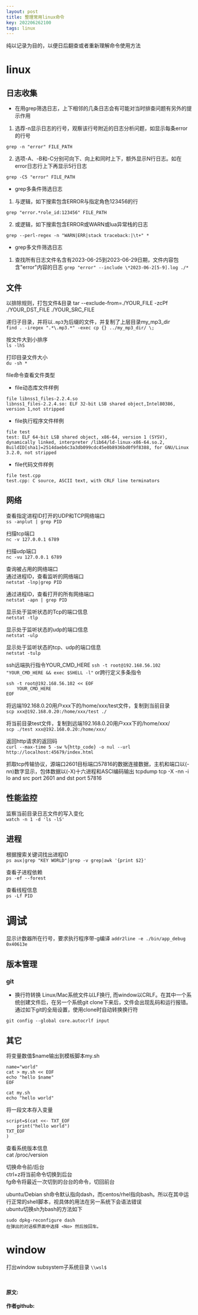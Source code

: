 ```yaml
---
layout: post
title: 整理常用linux命令
key: 202206262100
tags: linux
---
```


纯以记录为目的，以便日后翻查或者重新理解命令使用方法<br>

# linux

## 日志收集

* 在用grep筛选日志，上下相邻的几条日志会有可能对当时排查问题有另外的提示作用
1. 选荐-n显示日志的行号，观察该行号附近的日志分析问题，如显示每条error的行号

`grep -n "error" FILE_PATH`

2. 选项-A、-B和-C分别可向下、向上和同时上下，额外显示N行日志。如在error日志行上下再显示5行日志

`grep -C5 "error" FILE_PATH`

* grep多条件筛选日志
1. 与逻辑，如下搜索包含ERROR与指定角色123456的行

`grep "error.*role_id:123456" FILE_PATH`

2. 或逻辑，如下搜索包含ERROR或WARN或lua异常栈的日志

`grep --perl-regex -n "WARN|ERR|stack traceback:|\t+" *`

* grep多文件筛选日志

1. 查找所有日志文件名含有2023-06-25到2023-06-29日期，文件内容包含"error"内容的日志
`grep "error" --include \*2023-06-2[5-9].log ./*`

## 文件

以排除规则，打包文件&目录
tar --exclude-from=./YOUR_FILE -zcPf ./YOUR_DST_FILE ./YOUR_SRC_FILE

递归子目录，并将以`.mp3`为后缀的文件，并复制了上层目录my_mp3_dir<br>
`find . -iregex ".*\.mp3.*" -exec cp {} ../my_mp3_dir/ \;`

按文件大到小排序<br>
`ls -lhS`

打印目录文件大小<br>
`du -sh *`

file命令查看文件类型<br>
* file动态库文件样例
```
file libnss1_files-2.2.4.so
libnss1_files-2.2.4.so: ELF 32-bit LSB shared object,Intel80386, version 1,not stripped
```

* file执行程序文件样例
```
file test
test: ELF 64-bit LSB shared object, x86-64, version 1 (SYSV), dynamically linked, interpreter /lib64/ld-linux-x86-64.so.2, BuildID[sha1]=2514daeb6c3a3db099cdc45e0b8936bd0f9f8388, for GNU/Linux 3.2.0, not stripped
```

* file代码文件样例
```
file test.cpp
test.cpp: C source, ASCII text, with CRLF line terminators
```

## 网络

查看指定进程ID打开的UDP和TCP网络端口<br>
`ss -anplut | grep PID`

扫描tcp端口<br>
`nc -v 127.0.0.1 6789`

扫描udp端口<br>
`nc -vu 127.0.0.1 6789`

查询被占用的网络端口<br>
通过进程ID，查看监听的网络端口<br>
`netstat -lnp|grep PID`

通过进程ID，查看打开的所有网络端口<br>
`netstat -apn | grep PID`

显示处于监听状态的Tcp的端口信息<br>
`netstat -tlp`

显示处于监听状态的udp的端口信息<br>
`netstat -ulp`

显示处于监听状态的tcp、udp的端口信息<br>
`netstat -tulp`

ssh远端执行指令YOUR_CMD_HERE
`ssh -t root@192.168.56.102 "YOUR_CMD_HERE && exec $SHELL -l"`
or跨行定义多条指令
```
ssh -t root@192.168.56.102 << EOF
    YOUR_CMD_HERE
EOF
```

将远端192.168.0.20用户xxx下的/home/xxx/test文件，复制到当前目录<br>
`scp xxx@192.168.0.20:/home/xxx/test ./`

将当前目录test文件，复制到远端192.168.0.20用户xxx下的/home/xxx/<br>
`scp ./test xxx@192.168.0.20:/home/xxx/`

返回http请求的返回码<br>
`curl --max-time 5 -sw %{http_code} -o nul --url http://localhost:45679/index.html`

抓取tcp传输协议，源端口2601目标端口57816的数据连接数据，主机和端口以(-nn)数字显示，包体数据以(-X)十六进程和ASCI编码输出
tcpdump tcp -X -nn -i lo and src port 2601 and dst port 57816

## 性能监控

监察当前目录日志文件的写入变化<br>
`watch -n 1 -d 'ls -lS'`

## 进程

根据搜索关键词找出进程ID<br>
`ps aux|grep "KEY WORLD"|grep -v grep|awk '{print $2}'`

查看子进程依赖<br>
`ps -ef --forest`

查看线程信息<br>
`ps -Lf PID`

# 调试

显示计数器所在行号，要求执行程序带-g编译
`addr2line -e ./bin/app_debug 0x40613e`

## 版本管理

### git

* 换行符转换
Linux/Mac系统文件以LF换行, 而window以CRLF。在其中一个系统创建文件后，在另一个系统git clone下来后，文件会出现乱码和运行报错。通过如下git的全局设置，使用clone时自动转换换行符

`git config --global core.autocrlf input`

## 其它

将变量数值$name输出到模板脚本my.sh<br>
```shell
name="world"
cat > my.sh << EOF
echo "hello $name"
EOF

cat my.sh
echo "hello world"
```

将一段文本存入变量<br>
```shell
script=$(cat <<- TXT_EOF
    print("hello world")
TXT_EOF
)
```

查看系统版本信息<br>
cat /proc/version

切换命令前/后台<br>
ctrl+z将当前命令切换到后台<br>
fg命令将最近一次切到的台台的命令，切回前台<br>

ubuntu/Debian sh命令默认指向dash，而centos/rhel指向bash。所以在其中运行正常的shell脚本，视具体的用法在另一系统下会语法错误<br>
ubuntu切换sh为bash的方法如下<br>
```
sudo dpkg-reconfigure dash
在弹出的对话框界面中选择 <No> 然后按回车。
```

# window

打出window subsystem子系统目录
`\\wsl$`



<br> 
<br> 
<b>原文:<br>
<https://lizijie.github.io/2022/06/26/%E6%95%B4%E7%90%86%E5%B8%B8%E7%94%A8linux%E5%91%BD%E4%BB%A4.html>
<br>
作者github:<br>
<https://github.com/lizijie>
</b>
